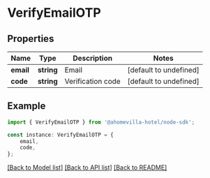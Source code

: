 # VerifyEmailOTP


## Properties

Name | Type | Description | Notes
------------ | ------------- | ------------- | -------------
**email** | **string** | Email | [default to undefined]
**code** | **string** | Verification code | [default to undefined]

## Example

```typescript
import { VerifyEmailOTP } from '@ahomevilla-hotel/node-sdk';

const instance: VerifyEmailOTP = {
    email,
    code,
};
```

[[Back to Model list]](../README.md#documentation-for-models) [[Back to API list]](../README.md#documentation-for-api-endpoints) [[Back to README]](../README.md)
